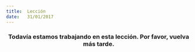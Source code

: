 ```yaml
---
title:  Lección
date:   31/01/2017
---
```


### <center>Todavía estamos trabajando en esta lección. Por favor, vuelva más tarde.</center>